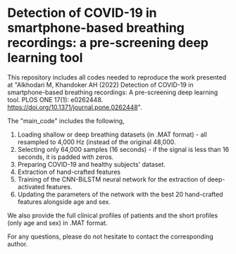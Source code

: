 # Detection of COVID-19 in smartphone-based breathing recordings: a pre-screening deep learning tool

This repository includes all codes needed to reproduce the work presented at "Alkhodari M, Khandoker AH (2022) Detection of COVID-19 in smartphone-based breathing recordings: A pre-screening deep learning tool. PLOS ONE 17(1): e0262448. https://doi.org/10.1371/journal.pone.0262448". 

The "main_code" includes the following,
1) Loading shallow or deep breathing datasets (in .MAT format) - all resampled to 4,000 Hz (instead of the original 48,000.
2) Selecting only 64,000 samples (16 seconds) - if the signal is less than 16 seconds, it is padded with zeros.
3) Preparing COVID-19 and healthy subjects' dataset.
4) Extraction of hand-crafted features
5) Training of the CNN-BiLSTM neural network for the extraction of deep-activated features.
6) Updating the parameters of the network with the best 20 hand-crafted features alongside age and sex.

We also provide the full clinical profiles of patients and the short profiles (only age and sex) in .MAT format.

For any questions, please do not hesitate to contact the corresponding author.
